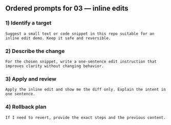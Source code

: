 ## Ordered prompts for 03 — inline edits

### 1) Identify a target
```text
Suggest a small text or code snippet in this repo suitable for an inline edit demo. Keep it safe and reversible.
```

### 2) Describe the change
```text
For the chosen snippet, write a one-sentence edit instruction that improves clarity without changing behavior.
```

### 3) Apply and review
```text
Apply the inline edit and show me the diff only. Explain the intent in one sentence.
```

### 4) Rollback plan
```text
If I need to revert, provide the exact steps and the previous content.
```

